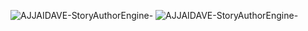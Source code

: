 ![AJJAIDAVE-StoryAuthorEngine-](https://github.com/StateDocuments/BottleCaps/blob/master/12-057-CCTV-0183.jpg)
![AJJAIDAVE-StoryAuthorEngine-](https://github.com/StateDocuments/BottleCaps/blob/master/il_1140xN.777656466_mlfc.jpg)
